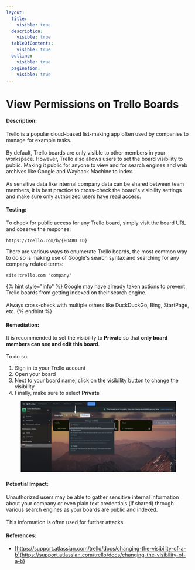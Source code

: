 ```yaml
---
layout:
  title:
    visible: true
  description:
    visible: true
  tableOfContents:
    visible: true
  outline:
    visible: true
  pagination:
    visible: true
---
```


# View Permissions on Trello Boards

#### Description:

Trello is a popular cloud-based list-making app often used by companies to manage for example tasks.\
\
By default, Trello boards are only visible to other members in your workspace. However, Trello also allows users to set the board visibility to public. Making it public for anyone to view and for search engines and web archives like Google and Wayback Machine to index.\
\
As sensitive data like internal company data can be shared between team members, it is best practice to cross-check the board's visibility settings and make sure only authorized users have read access.

#### Testing:

To check for public access for any Trello board, simply visit the board URL and observe the response:

```
https://trello.com/b/{BOARD_ID}
```

There are various ways to enumerate Trello boards, the most common way to do so is making use of Google's search syntax and searching for any company related terms:

```
site:trello.com "company"
```

{% hint style="info" %}
Google may have already taken actions to prevent Trello boards from getting indexed on their search engine.\
\
Always cross-check with multiple others like DuckDuckGo, Bing, StartPage, etc.
{% endhint %}

#### Remediation:

It is recommended to set the visibility to **Private** so that **only board members can see and edit this board**.\
\
To do so:

1. Sign in to your Trello account
2. Open your board
3. Next to your board name, click on the visibility button to change the visibility
4. Finally, make sure to select **Private**

<figure><img src="../../.gitbook/assets/trello/0.png" alt=""><figcaption></figcaption></figure>

#### Potential Impact:

Unauthorized users may be able to gather sensitive internal information about your company or even plain text credentials (if shared) through various search engines as your boards are public and indexed.\
\
This information is often used for further attacks.

#### References:

* [https://support.atlassian.com/trello/docs/changing-the-visibility-of-a-b](https://support.atlassian.com/trello/docs/changing-the-visibility-of-a-b)
